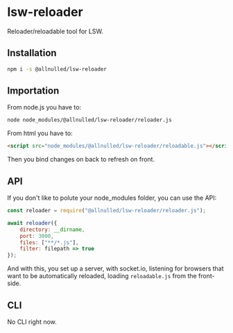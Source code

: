 # lsw-reloader

Reloader/reloadable tool for LSW.

## Installation

```sh
npm i -s @allnulled/lsw-reloader
```

## Importation

From node.js you have to:

```sh
node node_modules/@allnulled/lsw-reloader/reloader.js
```

From html you have to:

```html
<script src="node_modules/@allnulled/lsw-reloader/reloadable.js"></script>
```

Then you bind changes on back to refresh on front.

## API

If you don't like to polute your node_modules folder, you can use the API:

```js
const reloader = require("@allnulled/lsw-reloader/reloader.js");

await reloader({
    directory: __dirname,
    port: 3000,
    files: ["**/*.js"],
    filter: filepath => true
});
```

And with this, you set up a server, with socket.io, listening for browsers that want to be automatically reloaded, loading `reloadable.js` from the front-side.

## CLI

No CLI right now.

